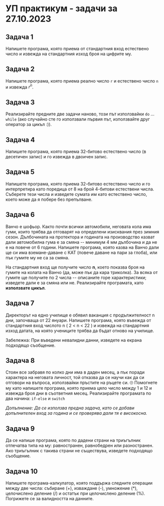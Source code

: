 # УП практикум - задачи за 27.10.2023

## Задача 1

Напишете програма, която приема от стандартния вход естествено число и извежда на стандартния изход броя на цифрите му.

## Задача 2

Напишете програма, която приема реално число `r` и естествено число `n` и извежда $r^n$.

## Задача 3

Реализирайте предните две задачи наново, този път използвайки `do` ... `while` (ако случайно сте го използвали първия път, използвайте друг оператор за цикъл :)).

## Задача 4

Напишете програма, която приема 32-битово естествено число (в десетичен запис) и го извежда в двоичен запис.

## Задача 5

Напишете програма, която приема 32-битово естествено число и го интерпретира като поредица от 8 на брой 4-битови естествени числа.
Съберете тези числа и изведете сумата им като естествено число, което може да я побере без препълване.

## Задача 6

Ванчо е шофьор. Както почти всички автомобили, неговата кола има гуми, които трябва да отговарят на определени изисквания през зимния сезон. Дълбочината на протектора и годината на производство казват дали автомобилна гума е за смяна -- минимум 4 мм дълбочина и да не е на повече от 6 години.
Напишете програма, която казва на Ванчо дали ще си има вземане-даване с КАТ (повече даване на пари за глоба), или пък гумите му не са за смяна.

На стандартния вход ще получите число **n**, което показва броя на гумите на колата на Ванчо  (да, може пък да кара триколка). За всяка от гумите ще получите по 2 числа -- описаните горе характеристики; изведете дали е за смяна или не. Реализирайте програмата, като **използвате цикъл**.

## Задача 7

Директорът на едно училище е обявил ваканция с продължителност n дни, започваща от 22 януари. Напишете програма, която въвежда от стандартния вход числото n ( 2 < n < 22 ) и извежда на стандартния изход датата, на която учениците трябва да бъдат отново на училище.

Забележка: При въведени невалидни данни, изведете на екрана подходящо съобщение.

## Задача 8

Стоян все забравя по колко дни има в даден месец, а пък поради характера на неговата личност, той отказва да се научи как да си отговори на въпроса, използвайки пръстите на ръцете си. 🙄 Помогнете му като напишете програма, която приема цяло число между 1 и 12 и извежда броя дни в съответния месец. Реализирайте програмата по два начина: `if-else` и `switch`

*Допълнение: Да се използва предна задача, като се добави допълнителен вход за година и се проверява дали тя е високосна.*

## Задача 9

Да се напише програма, която по дадени страни на триъгълник отпечатва типа на му: равностранен, равнобедрен или разностранен. Ако триъгълник с такива страни не съществува, изведете подходящо съобщение.

## Задача 10

Напишете програма-калкулатор, която поддържа следните операции между две числа: събиране (+), изваждане (-), умножение (\*), целочислено деление (/) и остатък при целочислено деление (%). Погрижете се за валидността на данните.
